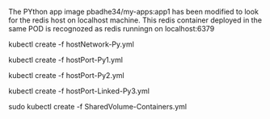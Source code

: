 The PYthon app image pbadhe34/my-apps:app1 has been modified to 
look for the redis host on localhost machine.
This redis container deployed in the same POD is recognozed as redis runningn on localhost:6379 


kubectl create  -f hostNetwork-Py.yml

kubectl create  -f hostPort-Py1.yml

kubectl create  -f hostPort-Py2.yml

kubectl create  -f  hostPort-Linked-Py3.yml

sudo kubectl create  -f  SharedVolume-Containers.yml



